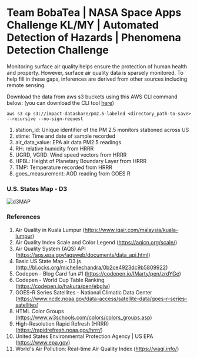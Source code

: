 # Team BobaTea | NASA Space Apps Challenge KL/MY | Automated Detection of Hazards | Phenomena Detection Challenge

Monitoring surface air quality helps ensure the protection of human health and property. However, surface air quality data is sparsely monitored. To help fill in these gaps, inferences are derived from other sources including remote sensing.

Download the data from aws s3 buckets using this AWS CLI command below: (you can download the CLI tool [here](https://awscli.amazonaws.com/AWSCLIV2.msi))  
```
aws s3 cp s3://impact-datashare/pm2.5-labeled <directory_path-to-save> --recursive --no-sign-request
```

1. station_id: Unique identifier of the PM 2.5 monitors stationed across US
2. stime: Time and date of sample recorded
3. air_data_value: EPA air data PM2.5 readings
4. RH: relative humidity from HRRR
5. UGRD, VGRD: Wind speed vectors from HRRR
6. HPBL: Height of Planetary Boundary Layer from HRRR
7. TMP: Temperature recorded from HRRR
8. goes_measurement: AOD reading from GOES R



### U.S. States Map - D3
![d3MAP](https://github.com/YuLiangGoh/BobaTea2020/blob/main/d3map.png)

### References
1. Air Quality in Kuala Lumpur (https://www.iqair.com/malaysia/kuala-lumpur)
2. Air Quality Index Scale and Color Legend (https://aqicn.org/scale/)
3. Air Quality System (AQS) API (https://aqs.epa.gov/aqsweb/documents/data_api.html)
4. Basic US State Map - D3.js (http://bl.ocks.org/michellechandra/0b2ce4923dc9b5809922)
5. Codepen - Blog Card fun #1 (https://codepen.io/IMarty/pen/zrdYGe)
6. Codepen - World Cup Table Ranking (https://codepen.io/hakura/pen/ebglw)
7. GOES-R Series Satellites - National Climatic Data Center (https://www.ncdc.noaa.gov/data-access/satellite-data/goes-r-series-satellites)
8. HTML Color Groups (https://www.w3schools.com/colors/colors_groups.asp)
9. High-Resolution Rapid Refresh (HRRR) (https://rapidrefresh.noaa.gov/hrrr/)
10. United States Environmental Protection Agency | US EPA (https://www.epa.gov)
11. World's Air Pollution: Real-time Air Quality Index (https://waqi.info/)
